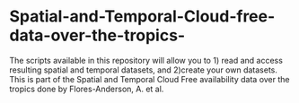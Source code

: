 # Spatial-and-Temporal-Cloud-free-data-over-the-tropics-
The scripts available in this repository will allow you to 1) read and access resulting spatial and temporal datasets, and 2)create your own datasets. This is part of the Spatial and Temporal Cloud Free availability data over the tropics done by Flores-Anderson, A. et al. 
